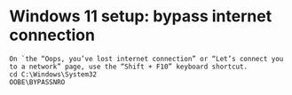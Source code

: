# Windows 11 setup: bypass internet connection 

```
On `the “Oops, you’ve lost internet connection” or “Let’s connect you to a network” page, use the “Shift + F10” keyboard shortcut.
cd C:\Windows\System32
OOBE\BYPASSNRO
```

